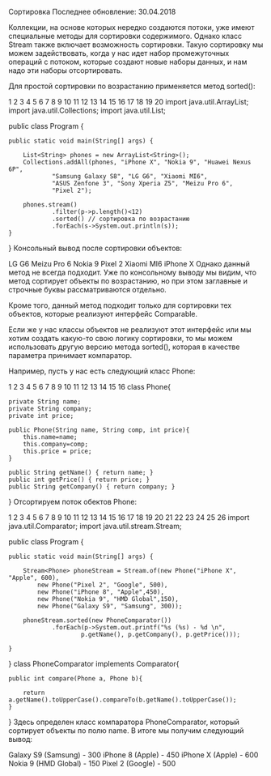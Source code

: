 Сортировка
Последнее обновление: 30.04.2018
   

 
Коллекции, на основе которых нередко создаются потоки, уже имеют специальные методы для сортировки содержимого. Однако класс Stream также включает возможность сортировки. Такую сортировку мы можем задействовать, когда у нас идет набор промежуточных операций с потоком, которые создают новые наборы данных, и нам надо эти наборы отсортировать.

Для простой сортировки по возрастанию применяется метод sorted():

1
2
3
4
5
6
7
8
9
10
11
12
13
14
15
16
17
18
19
20
import java.util.ArrayList;
import java.util.Collections;
import java.util.List;
 
public class Program {
  
    public static void main(String[] args) {
          
        List<String> phones = new ArrayList<String>();
        Collections.addAll(phones, "iPhone X", "Nokia 9", "Huawei Nexus 6P",
                "Samsung Galaxy S8", "LG G6", "Xiaomi MI6",
                "ASUS Zenfone 3", "Sony Xperia Z5", "Meizu Pro 6",
                "Pixel 2");
          
        phones.stream()
                .filter(p->p.length()<12)
                .sorted() // сортировка по возрастанию
                .forEach(s->System.out.println(s));
    } 
}
Консольный вывод после сортировки объектов:

LG G6
Meizu Pro 6
Nokia 9
Pixel 2
Xiaomi MI6
iPhone X
Однако данный метод не всегда подходит. Уже по консольному выводу мы видим, что метод сортирует объекты по возрастанию, но при этом заглавные и строчные буквы рассматриваются отдельно.

Кроме того, данный метод подходит только для сортировки тех объектов, которые реализуют интерфейс Comparable.

Если же у нас классы объектов не реализуют этот интерфейс или мы хотим создать какую-то свою логику сортировки, то мы можем использовать другую версию метода sorted(), которая в качестве параметра принимает компаратор.

Например, пусть у нас есть следующий класс Phone:

1
2
3
4
5
6
7
8
9
10
11
12
13
14
15
16
class Phone{
     
    private String name;
    private String company;
    private int price;
     
    public Phone(String name, String comp, int price){
        this.name=name;
        this.company=comp;
        this.price = price;
    }
     
    public String getName() { return name; }
    public int getPrice() { return price; }
    public String getCompany() { return company; }
}
Отсортируем поток обектов Phone:

1
2
3
4
5
6
7
8
9
10
11
12
13
14
15
16
17
18
19
20
21
22
23
24
25
26
import java.util.Comparator;
import java.util.stream.Stream;
 
public class Program {
 
    public static void main(String[] args) {
 
        Stream<Phone> phoneStream = Stream.of(new Phone("iPhone X", "Apple", 600), 
            new Phone("Pixel 2", "Google", 500),
            new Phone("iPhone 8", "Apple",450),
            new Phone("Nokia 9", "HMD Global",150),
            new Phone("Galaxy S9", "Samsung", 300));
         
        phoneStream.sorted(new PhoneComparator())
                .forEach(p->System.out.printf("%s (%s) - %d \n", 
                        p.getName(), p.getCompany(), p.getPrice()));
         
    } 
}
class PhoneComparator implements Comparator<Phone>{
  
    public int compare(Phone a, Phone b){
      
        return a.getName().toUpperCase().compareTo(b.getName().toUpperCase());
    }
}
Здесь определен класс компаратора PhoneComparator, который сортирует объекты по полю name. В итоге мы получим следующий вывод:

Galaxy S9 (Samsung) - 300 
iPhone 8 (Apple) - 450 
iPhone X (Apple) - 600
Nokia 9 (HMD Global) - 150 
Pixel 2 (Google) - 500